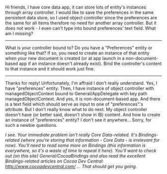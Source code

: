 

Hi friends,
I have core data app, it can store lots of entity's instances through array controller. I would like to save the preferences in the same persistent data store, so I used object controller since the preferences are the same for all items therefore no need for another array controller.
But it does not work - I even can't type into bound preferences' text field. What am I missing?

----

What is your controller bound to? Do you have a "Preferences" entity or something like that? If so, you need to create an instance of that entity when your new document is created (or at app launch in a non-document-based app if an instance doesn't already exist). Bind the controller's content to that instance and it should work just fine.

----

Thanks for reply! Unfortunately, I'm affraid I don't really understand. Yes, I have "preferences" entity. Then, I have instance of object controller with managedObjectContext bound to General/AppDelegate with key path managedObjectContext. And yes, it is non-document-based app. And there is a text field which should serve as input to one of "preferences"'s attribute. But I don't really know what to do next. My object controller doesn't have (or better said, doesn't show in IB) content. And how to create an instance of "preferences" entity? I don't see it anywhere... Sorry, for such a newbie questions.

*I see. Your immediate problem isn't really Core Data-related. It's Bindings-related (where you're storing that information - Core Data - is irrelevant for now). You'll need to read some more on Bindings (this information is everywhere, so it's a waste of time to repeat it here). You'll want to check out (on this site) General/CocoaBindings and also read the excellent Bindings-related articles on Cocoa Dev Central: http://www.cocoadevcentral.com/   ... That should get you going.*